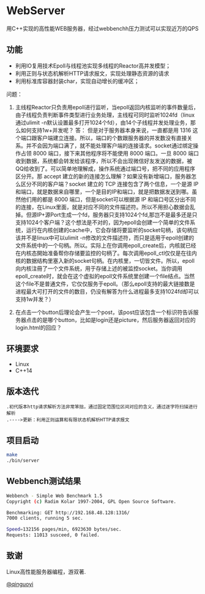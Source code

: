# WebServer
用C++实现的高性能WEB服务器，经过webbenchh压力测试可以实现近万的QPS

## 功能
* 利用IO复用技术Epoll与线程池实现多线程的Reactor高并发模型；
* 利用正则与状态机解析HTTP请求报文，实现处理静态资源的请求
* 利用标准库容器封装char，实现自动增长的缓冲区；

问题：
1. 主线程Reactor只负责用epoll进行监听，当epoll返回内核监听的事件数量后，由子线程负责判断事件类型进行业务处理，主线程可同时监听1024fd（linux通过ulimit -n默认设置最多打开1024个fd），由14个子线程并发处理业务，那么如何支持1w+并发呢？
答： 但是对于服务器本身来说，一直都是用 1316 这个端口跟客户端建立连接。所以，端口的个数跟服务器的并发数没有直接关系。并不会因为端口满了，就不能处理客户端的连接请求。socket通过绑定操作占领 8000 端口，接下来其他程序将不能使用 8000 端口。一旦 8000 端口收到数据，系统都会转发给该程序，所以不会出现微信好友发送的数据，被QQ给收到了。可以简单地理解成，操作系统通过端口号，把不同的应用程序区分开。那 accept 建立的新的连接怎么理解？如果没有新增端口，服务器怎么区分不同的客户端？socket 建立的 TCP 连接包含了两个信息，一个是源 IP 和端口，就是数据来自哪里，一个是目的IP和端口，就是把数据发送到哪。虽然他们用的都是 8000 端口，但是socket可以根据源 IP 和端口号区分出不同的连接，在Linux里面，就是对应不同的文件描述符。所以不用担心数据会乱掉。但源IP+源Port生成一个fd，服务器只支持1024个fd,那岂不是最多还是只支持1024个客户端？这个想法是不对的，因为epoll会创建一个简单的文件系统，运行在内核创建的cache中，它会存储将要监听的socket句柄，该句柄应该并不是linux中可以ulimit -n修改的文件描述符，而只是适用于epoll创建的文件系统中的一个句柄。所以。实际上在你调用epoll_create后，内核就已经在内核态開始准备帮你存储要监控的句柄了。每次调用epoll_ctl仅仅是在往内核的数据结构里塞入新的socket句柄。在内核里，一切皆文件。所以，epoll向内核注冊了一个文件系统，用于存储上述的被监控socket。当你调用epoll_create时，就会在这个虚拟的epoll文件系统里创建一个file结点。当然这个file不是普通文件，它仅仅服务于epoll。（那么epoll支持的最大链接数是进程最大可打开的文件的数目，仍没有解答为什么进程最多支持1024fd却可以支持1w并发？）

3. 在点击一个button后理论会产生一个post，该post应该包含一个标识符告诉服务器点击的是哪个button，比如是login还是picture，然后服务器返回对应的login.html的回应？

## 环境要求
* Linux
* C++14

## 版本迭代
```
.初代版本http请求解析方法非常笨拙，通过固定范围位区间对应的含义，通过逐字符扫描进行解析
.---->更新：利用正则运算和有限状态机解析HTTP请求报文

```


## 项目启动
```bash
make
./bin/server
```

## Webbench测试结果
```bash
Webbench - Simple Web Benchmark 1.5
Copyright (c) Radim Kolar 1997-2004, GPL Open Source Software.

Benchmarking: GET http://192.168.48.128:1316/
7000 clients, running 5 sec.

Speed=132156 pages/min, 6923630 bytes/sec.
Requests: 11013 susceed, 0 failed.
```


## 致谢
Linux高性能服务器编程，游双著.

[@qinguoyi](https://github.com/qinguoyi/TinyWebServer)
